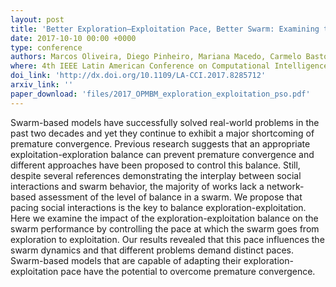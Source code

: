 ```yaml
---
layout: post
title: 'Better Exploration–Exploitation Pace, Better Swarm: Examining the Social Interactions'
date: 2017-10-10 00:00 +0000
type: conference
authors: Marcos Oliveira, Diego Pinheiro, Mariana Macedo, Carmelo Bastos-Filho, and Ronaldo Menezes
where: 4th IEEE Latin American Conference on Computational Intelligence (LA-CCI), Arequipa, Peru. 2017.
doi_link: 'http://dx.doi.org/10.1109/LA-CCI.2017.8285712'
arxiv_link: ''
paper_download: 'files/2017_OPMBM_exploration_exploitation_pso.pdf'
---
```

Swarm-based models have successfully solved real-world problems in the past two decades and yet they continue to exhibit a major shortcoming of premature convergence. Previous research suggests that an appropriate exploitation-exploration balance can prevent premature convergence and different approaches have been proposed to control this balance. Still, despite several references demonstrating the interplay between social interactions and swarm behavior, the majority of works lack a network-based assessment of the level of balance in a swarm. We propose that pacing social interactions is the key to balance exploration-exploitation. Here we examine the impact of the exploration-exploitation balance on the swarm performance by controlling the pace at which the swarm goes from exploration to exploitation. Our results revealed that this pace influences the swarm dynamics and that different problems demand distinct paces. Swarm-based models that are capable of adapting their exploration-exploitation pace have the potential to overcome premature convergence.

